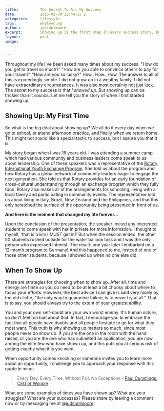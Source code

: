 ```yaml
---
title:			The Secret To All My Success
date:			2016-01-30 22:44:25 Z
categories:		lifestyle
tags:			whileyoung
author:			judsonlmoore
excerpt:		Showing up is the first step in every success story, but it can be hard to know where to put your efforts. Learn now from my first "showing up" story!
layout:			post
image:			


---
```


Throughout my life I've been asked many times about my success. "How do you get to travel so much?" "How are you able to convince others to pay for your travel?" "How are you so lucky?" How.. How.. How. The answer to all of this is exceedingly simple. I did not grow up in a wealthy family. I did not have extraordinary circumstances. It was also most certainly not just luck. The secret to my success is that _I showed up_. But showing up can be trickier than it sounds. Let me tell you the story of when I first started showing up.

## Showing Up: My First Time

So what is the big deal about showing up? We all do it every day when we go to school, or attend afternoon practice, and finally when we return home. This might not sound like a special tactic to success, but I assure you that it is.

My story began when I was 16 years old. I was attending a summer camp which had various community and business leaders come speak to us about leadership. One of these speakers was a representative of the [Rotary International Youth Exchange Program](https://www.rotary.org/en/get-involved/exchange-ideas/youth-exchanges). She told us about the program and how Rotary has a global network of community leaders eager to engage the next generation. She told us that Rotary provides for an early foundation of cross-cultural understanding through an exchange program which they fully fund. Rotary also makes all of the arrangements for schooling, living with a local family and participating in community events. The representative told us about living in Italy, Brazil, New Zealand and the Philippines, and that this only scratched the surface of the opportunity being presented in front of us.

**And here is the moment that changed my life forever...**

Upon the conclusion of the presentation, the speaker invited any interested student to come speak with her in private for more information. I thought to myself, 'that is a _line_ I MUST get in!' But when the session ended, the other 50 students rushed outside for the water balloon toss and I was the _only_ person who expressed interest. The result: one year later I embarked on a 12-month program to Germany! And this happened to me, instead of one of those other students, because I showed up when no one else did.

## When To Show Up

There are strategies for choosing when to show up. After all, time and energy are finite so you do need to be at least a bit choosy about where to focus your efforts. However, the best advice I can give is said very nicely by the old cliché, "the only way to guarantee failure, is to never try at all." That is to say, you should always try to the extent of your greatest ability.

You and your own self-doubt are your own worst enemy. It's human nature, so don't feel too bad about that. In fact, I encourage you to embrace the fact that all people have doubts and all people hesitate to go for what they most want. This truth is why showing up matters so much, since most people never do show up. If you are the one in the room with the hand raised, or you are the one who has submitted an application, you are now among the elite few who have shown up, and this puts you at serious risk of getting exactly what it is you want.

When opportunity comes knocking or someone invites you to learn more about an opportunity, I challenge you to approach your response with this quote in mind:

> Every Day. Every Time. Without Fail. No Exceptions - [Paul Cummings, CEO of Woople](http://paulcummings.com/)

What are some examples of times you have shown up? What are your struggles? What are your successes? Please share by leaving a comment now or by messaging me at [@judsonlmoore](http://twitter.com/judsonlmoore)!